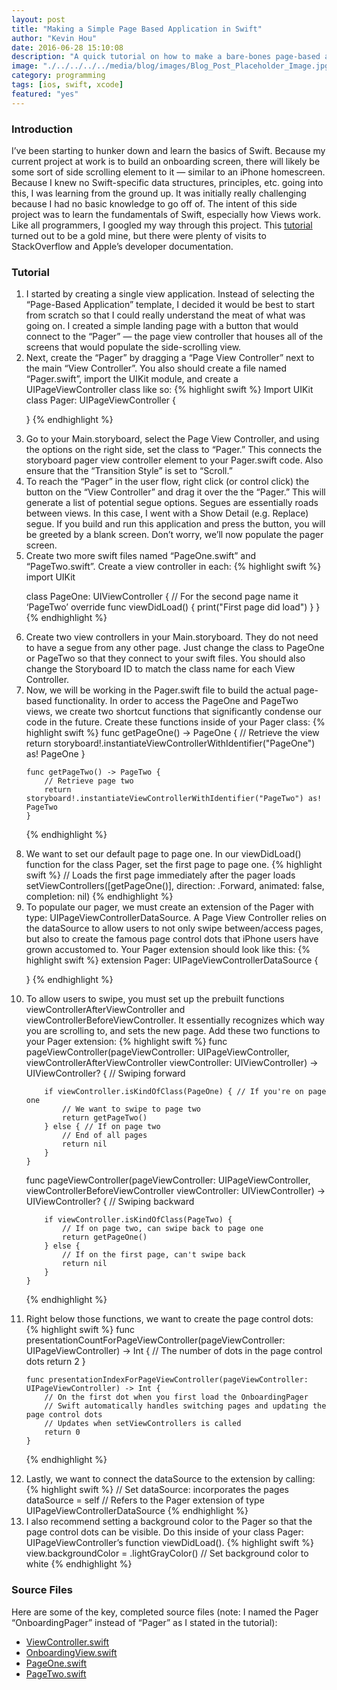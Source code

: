 ```yaml
---
layout: post
title: "Making a Simple Page Based Application in Swift"
author: "Kevin Hou"
date: 2016-06-28 15:10:08
description: "A quick tutorial on how to make a bare-bones page-based application in Xcode 7.3 using Swift."
image: "./../../../../media/blog/images/Blog_Post_Placeholder_Image.jpg"
category: programming
tags: [ios, swift, xcode]
featured: "yes"
---
```

<h3 class="post-subheader">Introduction</h3>
I’ve been starting to hunker down and learn the basics of Swift. Because my current project at work is to build an onboarding screen, there will likely be some sort of side scrolling element to it — similar to an iPhone homescreen. Because I knew no Swift-specific data structures, principles, etc. going into this, I was learning from the ground up. It was initially really challenging because I had no basic knowledge to go off of. The intent of this side project was to learn the fundamentals of Swift, especially how Views work.
<br class="post-line-break">
Like all programmers, I googled my way through this project. This <a href="http://www.thorntech.com/2015/08/need-to-create-an-onboarding-flow-for-your-mobile-app-heres-how-to-do-it-using-uipageviewcontroller-in-swift/" target="_blank">tutorial</a> turned out to be a gold mine, but there were plenty of visits to StackOverflow and Apple’s developer documentation.

<br class="post-line-break">
<h3 class="post-subheader">Tutorial</h3>

<ol>
<li class="blog-tutorial-step">I started by creating a single view application. Instead of selecting the “Page-Based Application” template, I decided it would be best to start from scratch so that I could really understand the meat of what was going on. I created a simple landing page with a button that would connect to the “Pager” — the page view controller that houses all of the screens that would populate the side-scrolling view.</li>

<li class="blog-tutorial-step">
Next, create the “Pager” by dragging a “Page View Controller” next to the main “View Controller”. You also should create a file named “Pager.swift”, import the UIKit module, and create a UIPageViewController class like so:
{% highlight swift %}
Import UIKit
class Pager: UIPageViewController {

}
{% endhighlight %}
</li>

<li class="blog-tutorial-step">
Go to your Main.storyboard, select the Page View Controller, and using the options on the right side, set the class to “Pager.” This connects the storyboard pager view controller element to your Pager.swift code. Also ensure that the “Transition Style” is set to “Scroll.”</li>

<li class="blog-tutorial-step">
To reach the “Pager” in the user flow, right click (or control click) the button on the “View Controller” and drag it over the the “Pager.” This will generate a list of potential segue options. Segues are essentially roads between views. In this case, I went with a Show Detail (e.g. Replace) segue. If you build and run this application and press the button, you will be greeted by a blank screen. Don’t worry, we’ll now populate the pager screen.</li>

<li class="blog-tutorial-step">
Create two more swift files named “PageOne.swift” and “PageTwo.swift”. Create a view controller in each:
{% highlight swift %}
import UIKit

class PageOne: UIViewController {  // For the second page name it ‘PageTwo’
    override func viewDidLoad() {
        print("First page did load")
    }
}
{% endhighlight %}
</li>

<li class="blog-tutorial-step">
Create two view controllers in your Main.storyboard. They do not need to have a segue from any other page. Just change the class to PageOne or PageTwo so that they connect to your swift files. You should also change the Storyboard ID to match the class name for each View Controller.</li>

<li class="blog-tutorial-step">
Now, we will be working in the Pager.swift file to build the actual page-based functionality. In order to access the PageOne and PageTwo views, we create two shortcut functions that significantly condense our code in the future. Create these functions inside of your Pager class:
{% highlight swift %}
func getPageOne() -> PageOne {
        // Retrieve the view
        return storyboard!.instantiateViewControllerWithIdentifier("PageOne") as! PageOne
    }

    func getPageTwo() -> PageTwo {
        // Retrieve page two
        return storyboard!.instantiateViewControllerWithIdentifier("PageTwo") as! PageTwo
    }
{% endhighlight %}
</li>

<li class="blog-tutorial-step">
We want to set our default page to page one. In our viewDidLoad() function for the class Pager, set the first page to page one.
{% highlight swift %}
// Loads the first page immediately after the pager loads
setViewControllers([getPageOne()], direction: .Forward, animated: false, completion: nil)
{% endhighlight %}
</li>

<li class="blog-tutorial-step">
To populate our pager, we must create an extension of the Pager with type: UIPageViewControllerDataSource. A Page View Controller relies on the dataSource to allow users to not only swipe between/access pages, but also to create the famous page control dots that iPhone users have grown accustomed to. Your Pager extension should look like this:
{% highlight swift %}
extension Pager: UIPageViewControllerDataSource {

}
{% endhighlight %}
</li>

<li class="blog-tutorial-step">
To allow users to swipe, you must set up the prebuilt functions viewControllerAfterViewController and viewControllerBeforeViewController. It essentially recognizes which way you are scrolling to, and sets the new page. Add these two functions to your Pager extension:
{% highlight swift %}
func pageViewController(pageViewController: UIPageViewController, viewControllerAfterViewController viewController: UIViewController) -> UIViewController? {
        // Swiping forward

        if viewController.isKindOfClass(PageOne) { // If you're on page one
            // We want to swipe to page two
            return getPageTwo()
        } else { // If on page two
            // End of all pages
            return nil
        }
    }

func pageViewController(pageViewController: UIPageViewController, viewControllerBeforeViewController viewController: UIViewController) -> UIViewController? {
        // Swiping backward

        if viewController.isKindOfClass(PageTwo) {
            // If on page two, can swipe back to page one
            return getPageOne()
        } else {
            // If on the first page, can't swipe back
            return nil
        }
    }
{% endhighlight %}
</li>

<li class="blog-tutorial-step">
Right below those functions, we want to create the page control dots:
{% highlight swift %}
    func presentationCountForPageViewController(pageViewController: UIPageViewController) -> Int {
        // The number of dots in the page control dots
        return 2
    }

    func presentationIndexForPageViewController(pageViewController: UIPageViewController) -> Int {
        // On the first dot when you first load the OnboardingPager
        // Swift automatically handles switching pages and updating the page control dots
        // Updates when setViewControllers is called
        return 0
    }
{% endhighlight %}
</li>

<li class="blog-tutorial-step">
Lastly, we want to connect the dataSource to the extension by calling:
{% highlight swift %}
// Set dataSource: incorporates the pages
        dataSource = self // Refers to the Pager extension of type UIPageViewControllerDataSource
{% endhighlight %}
</li>

<li class="blog-tutorial-step">
I also recommend setting a background color to the Pager so that the page control dots can be visible. Do this inside of your class Pager: UIPageViewController’s function viewDidLoad().
{% highlight swift %}
view.backgroundColor = .lightGrayColor() // Set background color to white
{% endhighlight %}
</li>
</ol>

<h3 class="post-subheader">Source Files</h3>
Here are some of the key, completed source files (note: I named the Pager “OnboardingPager” instead of “Pager” as I stated in the tutorial):
<ul>
  <li><a href="./../../../../media/blog/source-files/making-a-simple-page-based-application-swift/ViewController.swift" download>ViewController.swift</a></li>
  <li><a href="./../../../../media/blog/source-files/making-a-simple-page-based-application-swift/OnboardingView.swift" download>OnboardingView.swift</a></li>
  <li><a href="./../../../../media/blog/source-files/making-a-simple-page-based-application-swift/PageOne.swift" download>PageOne.swift</a></li>
  <li><a href="./../../../../media/blog/source-files/making-a-simple-page-based-application-swift/PageTwo.swift" download>PageTwo.swift</a></li>
</ul>
